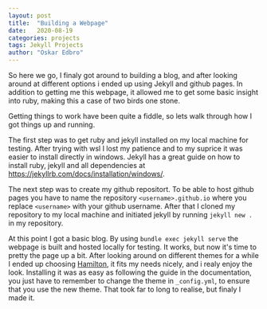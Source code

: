```yaml
---
layout: post
title:  "Building a Webpage"
date:   2020-08-19
categories: projects
tags: Jekyll Projects 
author: "Oskar Edbro"
---
```

So here we go, I finaly got around to building a blog, and after looking around at different options i ended up using Jekyll and github pages. In addition to getting me this webpage, it allowed me to get some basic insight into ruby, making this a case of two birds one stone. 

Getting things to work have been quite a fiddle, so lets walk through how I got things up and running.

The first step was to get ruby and jekyll installed on my local machine for testing. After trying with wsl I lost my patience and to my suprice it was easier to install directly in windows. Jekyll has a great guide on how to install ruby, jekyll and all dependencies at <https://jekyllrb.com/docs/installation/windows/>.

The next step was to create my github repositort. To be able to host github pages you have to name the repository `<username>.github.io` where you replace `<username>` with your github username. After that I cloned my repository to my local machine and initiated jekyll by running `jekyll new .` in my repository. 

At this point I got a basic blog. By using `bundle exec jekyll serve` the webpage is built and hosted locally for testing. It works, but now it's time to pretty the page up a bit. After looking around on different themes for a while I ended up choosing <a href="https://github.com/ngzhio/jekyll-theme-hamilton">Hamilton</a>, it fits my needs nicely, and i realy enjoy the look. Installing it was as easy as following the guide in the documentation, you just have to remember to change the theme in `_config.yml`, to ensure that you use the new theme. That took far to long to realise, but finaly I made it. 